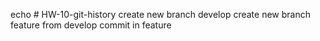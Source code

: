 echo # HW-10-git-history
create new branch develop
create new branch feature from develop
commit in feature